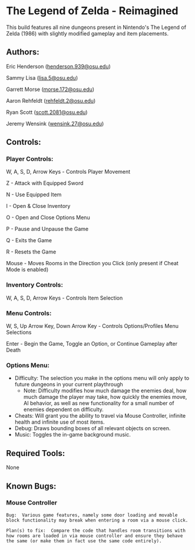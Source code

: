 # The Legend of Zelda - Reimagined

This build features all nine dungeons present in Nintendo's The Legend of Zelda (1986) with slightly modified gameplay and item placements.

## Authors:
Eric Henderson (henderson.939@osu.edu)

Sammy Lisa (lisa.5@osu.edu)

Garrett Morse (morse.172@osu.edu)

Aaron Rehfeldt (rehfeldt.2@osu.edu)

Ryan Scott (scott.2081@osu.edu)

Jeremy Wensink (wensink.27@osu.edu)


## Controls:
### Player Controls:
W, A, S, D, Arrow Keys - Controls Player Movement

Z - Attack with Equipped Sword

N - Use Equipped Item

I - Open & Close Inventory

O - Open and Close Options Menu

P - Pause and Unpause the Game

Q - Exits the Game

R - Resets the Game

Mouse - Moves Rooms in the Direction you Click (only present if Cheat Mode is enabled)

### Inventory Controls:
W, A, S, D, Arrow Keys - Controls Item Selection

### Menu Controls:
W, S, Up Arrow Key, Down Arrow Key - Controls Options/Profiles Menu Selections

Enter - Begin the Game, Toggle an Option, or Continue Gameplay after Death

### Options Menu:

- Difficulty: The selection you make in the options menu will only apply to future dungeons in your current playthrough
    - Note: Difficulty modifies how much damage the enemies deal, how much damage the player may take, how quickly the enemies move, AI behavior, as well as new functionality for a small number of enemies dependent on difficulty.
- Cheats: Will grant you the ability to travel via Mouse Controller, infinite health and infinite use of most items.
- Debug: Draws bounding boxes of all relevant objects on screen.
- Music:  Toggles the in-game background music.

## Required Tools:

None

## Known Bugs:
### Mouse Controller
    Bug:  Various game features, namely some door loading and movable block functionality may break when entering a room via a mouse click.

    Plan(s) to fix:  Compare the code that handles room transitions with how rooms are loaded in via mouse controller and ensure they behave the same (or make them in fact use the same code entirely).

